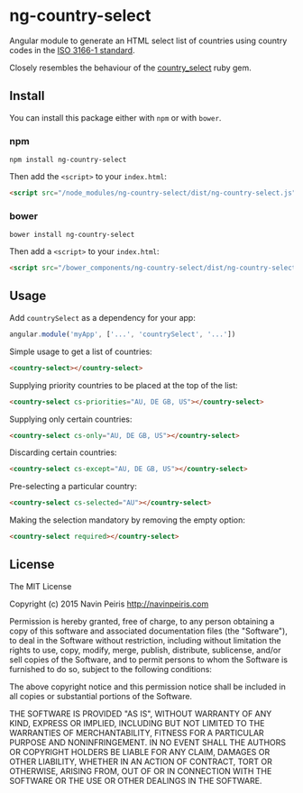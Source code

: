 # ng-country-select

Angular module to generate an HTML select list of countries using country codes in the
[ISO 3166-1 standard](https://en.wikipedia.org/wiki/ISO_3166-1).

Closely resembles the behaviour of the [country_select](https://github.com/stefanpenner/country_select) ruby gem.

## Install

You can install this package either with `npm` or with `bower`.

### npm

```shell
npm install ng-country-select
```

Then add the `<script>` to your `index.html`:

```html
<script src="/node_modules/ng-country-select/dist/ng-country-select.js"></script>
```

### bower

```shell
bower install ng-country-select
```

Then add a `<script>` to your `index.html`:

```html
<script src="/bower_components/ng-country-select/dist/ng-country-select.js"></script>
```

## Usage

Add `countrySelect` as a dependency for your app:

```javascript
angular.module('myApp', ['...', 'countrySelect', '...'])
```

Simple usage to get a list of countries:

```html
<country-select></country-select>
```

Supplying priority countries to be placed at the top of the list:

```html
<country-select cs-priorities="AU, DE GB, US"></country-select>
```

Supplying only certain countries:

```html
<country-select cs-only="AU, DE GB, US"></country-select>
```

Discarding certain countries:

```html
<country-select cs-except="AU, DE GB, US"></country-select>
```

Pre-selecting a particular country:

```html
<country-select cs-selected="AU"></country-select>
```

Making the selection mandatory by removing the empty option:

```html
<country-select required></country-select>
```

## License

The MIT License

Copyright (c) 2015 Navin Peiris http://navinpeiris.com

Permission is hereby granted, free of charge, to any person obtaining a copy
of this software and associated documentation files (the "Software"), to deal
in the Software without restriction, including without limitation the rights
to use, copy, modify, merge, publish, distribute, sublicense, and/or sell
copies of the Software, and to permit persons to whom the Software is
furnished to do so, subject to the following conditions:

The above copyright notice and this permission notice shall be included in
all copies or substantial portions of the Software.

THE SOFTWARE IS PROVIDED "AS IS", WITHOUT WARRANTY OF ANY KIND, EXPRESS OR
IMPLIED, INCLUDING BUT NOT LIMITED TO THE WARRANTIES OF MERCHANTABILITY,
FITNESS FOR A PARTICULAR PURPOSE AND NONINFRINGEMENT. IN NO EVENT SHALL THE
AUTHORS OR COPYRIGHT HOLDERS BE LIABLE FOR ANY CLAIM, DAMAGES OR OTHER
LIABILITY, WHETHER IN AN ACTION OF CONTRACT, TORT OR OTHERWISE, ARISING FROM,
OUT OF OR IN CONNECTION WITH THE SOFTWARE OR THE USE OR OTHER DEALINGS IN
THE SOFTWARE.

